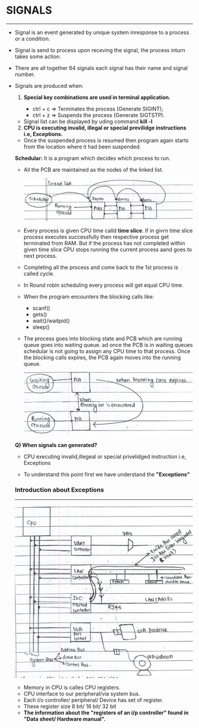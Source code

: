 # SIGNALS
---
- Signal is an event generated by unique system inresponse to a process or a condition.
- Signal is send to process upon receving the signal, the process inturn takes some action.
- There are all together 64 signals each signal has their name and signal number.
- Signals are produced when: 

    1. **Special key combinations are used in terminal application.**
    
        - ctrl + c => Terminates the process (Generate SIGINT);
        - ctrl + z => Suspends the process (Generate SIGTSTP).
    - Signal list can be displayed by uding command **kill -l**
    2. **CPU is executing invalid, illegal or special previlidge instructions i.e, Exceptions.**

    - Once the suspended process is resumed then program again starts from the location where it had been suspended.

    **Schedular:** It is a program which decides which process to run.
    - All the PCB are maintained as the nodes of the linked list.

        ![](../images/PCB.png)
    - Every process is given CPU time calld **time slice**. If in givrn time slice process executes successfully then respective process get terminated from RAM. But if the process has not completed within given time slice CPU stops running the current process aand goes to next process.
    - Completing all the process and come back to the 1st process is called cycle.
    - In Round robin scheduling every process will get equal CPU time.
    - When the program encounters the blocking calls like: 

        - scanf()
        - gets()
        - wait()/waitpid()
        - sleep()
    - The process goes into blocking state and PCB which are running queue goes into waiting queue. ad once the PCB is in waiting queues schedular is not going to assign any CPU time to that process. Once the blocking calls expires, the PCB again moves into the running queue. 

        ![](../images/RUnning%20to%20waiting%20ques.png)

    
    **Q) When signals can generated?**

    - CPU executing invalid,illegeal or special privelidged instruction i.e, Exceptions

    - To understand this point first we have understand the **"Exceptions"**

    ### Introduction about Exceptions
    ---
     
        
    ![](../images/Exception.png)

     - Memory in CPU is calles CPU registers.
     - CPU interface to our peripheral/via system bus.
     - Each i/o controller/ peripheral/ Device has set of register.
     - These register size 8 bit/ 16 bit/ 32 bit
     - **The information about the "registers of an i/p controller" found in "Data sheet/ Hardware manual".**

     
